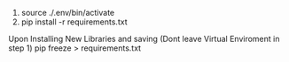 1. source ./.env/bin/activate
2. pip install -r requirements.txt


Upon Installing New Libraries and saving (Dont leave Virtual Enviroment in step 1)
pip freeze > requirements.txt
